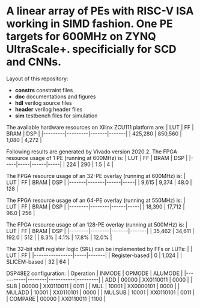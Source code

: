 # A linear array of PEs with RISC-V ISA working in SIMD fashion. One PE targets for 600MHz on ZYNQ UltraScale+. specificially for SCD and CNNs. 
Layout of this repository:
* **constrs** constraint files
* **doc** documentations and figures
* **hdl** verilog source files
* **header** verilog header files
* **sim** testbench files for simulation

The available hardware resources on Xilinx ZCU111 platform are:
|   LUT   |   FF    |  BRAM |  DSP  |
|---------|---------|-------|-------|
| 425,280 | 850,560 | 1,080 | 4,272 |

Following results are generated by Vivado version 2020.2.
The FPGA resource usage of 1 PE (running at 600MHz) is:
| LUT | FF  | BRAM | DSP |
|-----|-----|------|-----|
| 224 | 290 |  1.5 |  4  |

The FPGA resource usage of an 32-PE overlay (running at 600MHz) is:
|  LUT  |  FF   | BRAM | DSP |
|-------|-------|------|-----|
| 9,615 | 9,374 | 48.0 | 128 |

The FPGA resource usage of an 64-PE overlay (running at 550MHz) is:
|  LUT   |   FF   | BRAM | DSP |
|--------|--------|------|-----|
| 18,390 | 17,712 | 96.0 | 256 |

The FPGA resource usage of an 128-PE overlay (running at 500MHz) is:
|  LUT   |   FF   | BRAM  |  DSP  |
|--------|--------|-------|-------|
| 35,462 | 34,611 | 192.0 |  512  |
|  8.3%  |  4.1%  | 17.8% | 12.0% |

The 32-bit shift register logic (SRL) can be implemented by FFs or LUTs: 
|                | LUT |   FF  |
|----------------|-----|-------|
| Register-based |  0  | 1,024 |
|  SLICEM-based  |  32 |   64  |

DSP48E2 configuration:
| Operation | INMODE |   OPMODE  | ALUMODE |
|-----------|--------|-----------|---------|
|    ADD    |  00000 | XX0110011 |   0000  |
|    SUB    |  00000 | XX0110011 |   0011  |
|    MUL    |  10001 | XX0000101 |   0000  |
|  MULADD   |  10001 | XX0110101 |   0000  |
|  MULSUB   |  10001 | XX0110101 |   0011  |
|  COMPARE  |  00000 | XX0110011 |   1100  |

